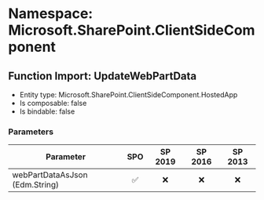 # Namespace: Microsoft.SharePoint.ClientSideComponent

## Function Import: UpdateWebPartData

- Entity type: Microsoft.SharePoint.ClientSideComponent.HostedApp
- Is composable: false
- Is bindable: false

### Parameters

Parameter | SPO | SP 2019 | SP 2016 | SP 2013
----------|:---:|:-------:|:-------:|:-------:
webPartDataAsJson (Edm.String) | ✅ | ❌ | ❌ | ❌